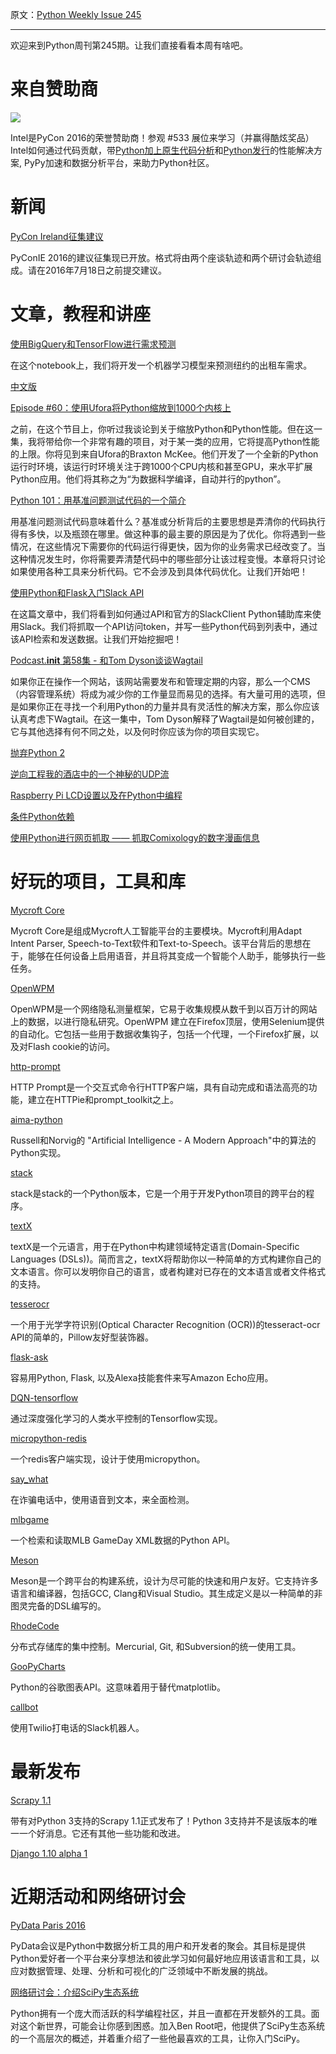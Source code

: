 原文：[Python Weekly Issue 245](http://us2.campaign-archive2.com/?u=e2e180baf855ac797ef407fc7&id=bb4672538f&e=148158c7b4)

---

欢迎来到Python周刊第245期。让我们直接看看本周有啥吧。

# 来自赞助商

[![](https://gallery.mailchimp.com/e2e180baf855ac797ef407fc7/images/711a53fa-d9a3-4b1d-897c-853ccb078c96.png)](https://software.intel.com/en-us/intel-sdp-home)

Intel是PyCon 2016的荣誉赞助商！参观 #533 展位来学习（并赢得酷炫奖品）Intel如何通过代码贡献，带[Python加上原生代码分析](https://software.intel.com/en-us/python-profiling)和[Python发行](https://software.intel.com/en-us/python-distribution)的性能解决方案, PyPy加速和数据分析平台，来助力Python社区。


# 新闻

[PyCon Ireland征集建议](https://python.ie/pycon-2016/call-proposals/)

PyConIE 2016的建议征集现已开放。格式将由两个座谈轨迹和两个研讨会轨迹组成。请在2016年7月18日之前提交建议。


# 文章，教程和讲座

[使用BigQuery和TensorFlow进行需求预测](http://nbviewer.jupyter.org/github/GoogleCloudPlatform/training-data-analyst/blob/blog_20160513/CPB100/lab4a/demandforecast.ipynb)

在这个notebook上，我们将开发一个机器学习模型来预测纽约的出租车需求。

[中文版](../Science%20and%20Data%20Analysis/使用BigQuery和TensorFlow进行需求预测.md)

[Episode #60：使用Ufora将Python缩放到1000个内核上](https://talkpython.fm/episodes/show/60/scaling-python-to-1000-s-of-cores-with-ufora)

之前，在这个节目上，你听过我谈论到关于缩放Python和Python性能。但在这一集，我将带给你一个非常有趣的项目，对于某一类的应用，它将提高Python性能的上限。你将见到来自Ufora的Braxton McKee。他们开发了一个全新的Python运行时环境，该运行时环境关注于跨1000个CPU内核和甚至GPU，来水平扩展Python应用。他们将其称之为“为数据科学编译，自动并行的python”。

[Python 101：用基准问题测试代码的一个简介](http://www.blog.pythonlibrary.org/2016/05/24/python-101-an-intro-to-benchmarking-your-code/)

用基准问题测试代码意味着什么？基准或分析背后的主要思想是弄清你的代码执行得有多快，以及瓶颈在哪里。做这种事的最主要的原因是为了优化。你将遇到一些情况，在这些情况下需要你的代码运行得更快，因为你的业务需求已经改变了。当这种情况发生时，你将需要弄清楚代码中的哪些部分让该过程变慢。本章将只讨论如果使用各种工具来分析代码。它不会涉及到具体代码优化。让我们开始吧！

[使用Python和Flask入门Slack API](https://realpython.com/blog/python/getting-started-with-the-slack-api-using-python-and-flask)

在这篇文章中，我们将看到如何通过API和官方的SlackClient Python辅助库来使用Slack。我们将抓取一个API访问token，并写一些Python代码到列表中，通过该API检索和发送数据。让我们开始挖掘吧！

[Podcast.__init__ 第58集 - 和Tom Dyson谈谈Wagtail](http://pythonpodcast.com/tom-dyson-wagtail.html)

如果你正在操作一个网站，该网站需要发布和管理定期的内容，那么一个CMS（内容管理系统）将成为减少你的工作量显而易见的选择。有大量可用的选项，但是如果你正在寻找一个利用Python的力量并具有灵活性的解决方案，那么你应该认真考虑下Wagtail。在这一集中，Tom Dyson解释了Wagtail是如何被创建的，它与其他选择有何不同之处，以及何时你应该为你的项目实现它。

[抛弃Python 2](https://asmeurer.github.io/blog/posts/moving-away-from-python-2/) 

[逆向工程我的酒店中的一个神秘的UDP流](http://wiki.gkbrk.com/Hotel_Music.html)

[Raspberry Pi LCD设置以及在Python中编程](https://www.youtube.com/watch?v=zC3i3CbKZfw)

[条件Python依赖](https://hynek.me/articles/conditional-python-dependencies/) 

[使用Python进行网页抓取 —— 抓取Comixology的数字漫画信息](http://felipegalvao.com.br/blog/2016/05/24/web-scraping-with-python-scraping-digital-comics-information-from-comixology/)


# 好玩的项目，工具和库

[Mycroft Core](https://github.com/MycroftAI/mycroft-core)

Mycroft Core是组成Mycroft人工智能平台的主要模块。Mycroft利用Adapt Intent Parser, Speech-to-Text软件和Text-to-Speech。该平台背后的思想在于，能够在任何设备上启用语音，并且将其变成一个智能个人助手，能够执行一些任务。

[OpenWPM](https://github.com/citp/OpenWPM)

OpenWPM是一个网络隐私测量框架，它易于收集规模从数千到以百万计的网站上的数据，以进行隐私研究。OpenWPM 建立在Firefox顶层，使用Selenium提供的自动化。它包括一些用于数据收集钩子，包括一个代理，一个Firefox扩展，以及对Flash cookie的访问。

[http-prompt](https://github.com/eliangcs/http-prompt)

HTTP Prompt是一个交互式命令行HTTP客户端，具有自动完成和语法高亮的功能，建立在HTTPie和prompt_toolkit之上。

[aima-python](https://github.com/aimacode/aima-python)

Russell和Norvig的 "Artificial Intelligence - A Modern Approach"中的算法的Python实现。

[stack](https://github.com/RyanKung/stack) 

stack是stack的一个Python版本，它是一个用于开发Python项目的跨平台的程序。

[textX](https://github.com/igordejanovic/textX) 

textX是一个元语言，用于在Python中构建领域特定语言(Domain-Specific Languages (DSLs))。简而言之，textX将帮助你以一种简单的方式构建你自己的文本语言。你可以发明你自己的语言，或者构建对已存在的文本语言或者文件格式的支持。

[tesserocr](https://github.com/sirfz/tesserocr)

一个用于光学字符识别(Optical Character Recognition (OCR))的tesseract-ocr API的简单的，Pillow友好型装饰器。

[flask-ask](https://github.com/johnwheeler/flask-ask)

容易用Python, Flask, 以及Alexa技能套件来写Amazon Echo应用。

[DQN-tensorflow](https://github.com/devsisters/DQN-tensorflow)

通过深度强化学习的人类水平控制的Tensorflow实现。

[micropython-redis](https://github.com/dwighthubbard/micropython-redis)

一个redis客户端实现，设计于使用micropython。

[say_what](https://github.com/joshnewlan/say_what)

在诈骗电话中，使用语音到文本，来全面检测。

[mlbgame](https://github.com/zachpanz88/mlbgame)

一个检索和读取MLB GameDay XML数据的Python API。

[Meson](https://github.com/mesonbuild/meson/)

Meson是一个跨平台的构建系统，设计为尽可能的快速和用户友好。它支持许多语言和编译器，包括GCC, Clang和Visual Studio。其生成定义是以一种简单的非图灵完备的DSL编写的。

[RhodeCode](https://rhodecode.com/download/community) 

分布式存储库的集中控制。Mercurial, Git, 和Subversion的统一使用工具。

[GooPyCharts](https://github.com/Dfenestrator/GooPyCharts)

Python的谷歌图表API。这意味着用于替代matplotlib。

[callbot](https://github.com/makaimc/callbot)

使用Twilio打电话的Slack机器人。


# 最新发布

[Scrapy 1.1](https://blog.scrapinghub.com/2016/05/25/data-extraction-with-scrapy-and-python-3/)
 
带有对Python 3支持的Scrapy 1.1正式发布了！Python 3支持并不是该版本的唯一一个好消息。它还有其他一些功能和改进。

[Django 1.10 alpha 1](https://www.djangoproject.com/weblog/2016/may/20/django-110-alpha-1-released/)


# 近期活动和网络研讨会

[PyData Paris 2016](http://pydata.org/paris2016/)

PyData会议是Python中数据分析工具的用户和开发者的聚会。其目标是提供Python爱好者一个平台来分享想法和彼此学习如何最好地应用该语言和工具，以应对数据管理、处理、分析和可视化的广泛领域中不断发展的挑战。

[网络研讨会：介绍SciPy生态系统](http://www.oreilly.com/pub/e/3714)

Python拥有一个庞大而活跃的科学编程社区，并且一直都在开发额外的工具。面对这个新世界，可能会让你感到困惑。加入Ben Root吧，他提供了SciPy生态系统的一个高层次的概述，并着重介绍了一些他最喜欢的工具，让你入门SciPy。